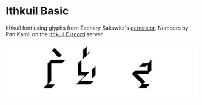 # Ithkuil Basic
Ithkuil font using glyphs from Zachary Sakowitz's [generator](https://v8.zsnout.com/ithkuil/script). Numbers by Pan Kamil on the [Ithkuil Discord](https://www.reddit.com/r/Ithkuil/comments/7q5r2d/) server.

![ithkuil_basic_title](documentation/ithkuil_basic_title.png)
